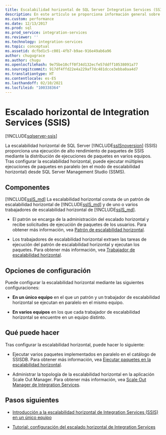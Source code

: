 ```yaml
---
title: Escalabilidad horizontal de SQL Server Integration Services (SSIS) | Microsoft Docs
description: En este artículo se proporciona información general sobre la característica Escalabilidad horizontal de SQL Server Integration Services (SSIS), que permite la ejecución de alto rendimiento de paquetes SSIS.
ms.custom: performance
ms.date: 12/13/2017
ms.prod: sql
ms.prod_service: integration-services
ms.reviewer: ''
ms.technology: integration-services
ms.topic: conceptual
ms.assetid: dcfbd1c5-c001-4fb7-b9ae-916e49ab6a96
author: chugugrace
ms.author: chugu
ms.openlocfilehash: 9e75be10cff0f34d132ecfe57ddff10538091a77
ms.sourcegitcommit: 917df4ffd22e4a229af7dc481dcce3ebba0aa4d7
ms.translationtype: HT
ms.contentlocale: es-ES
ms.lasthandoff: 02/10/2021
ms.locfileid: "100338364"
---
```

# <a name="integration-services-ssis-scale-out"></a>Escalado horizontal de Integration Services (SSIS)

[!INCLUDE[sqlserver-ssis](../../includes/applies-to-version/sqlserver-ssis.md)]


La escalabilidad horizontal de SQL Server [!INCLUDE[ssISnoversion](../../includes/ssisnoversion-md.md)] (SSIS) proporciona una ejecución de alto rendimiento de paquetes de SSIS mediante la distribución de ejecuciones de paquetes en varios equipos. Tras configurar la escalabilidad horizontal, puede ejecutar múltiples ejecuciones de paquetes en paralelo (en el modo de escalabilidad horizontal) desde SQL Server Management Studio (SSMS).

## <a name="components"></a>Componentes
[!INCLUDE[ssIS_md](../../includes/ssis-md.md)] La escalabilidad horizontal consta de un patrón de escalabilidad horizontal de [!INCLUDE[ssIS_md](../../includes/ssis-md.md)] y de uno o varios trabajadores de escalabilidad horizontal de [!INCLUDE[ssIS_md](../../includes/ssis-md.md)].

-   El patrón se encarga de la administración del escalado horizontal y recibe solicitudes de ejecución de paquetes de los usuarios. Para obtener más información, vea [Patrón de escalabilidad horizontal](integration-services-ssis-scale-out-master.md).

-   Los trabajadores de escalabilidad horizontal extraen las tareas de ejecución del patrón de escalabilidad horizontal y ejecutan los paquetes. Para obtener más información, vea [Trabajador de escalabilidad horizontal](integration-services-ssis-scale-out-worker.md).

## <a name="configuration-options"></a>Opciones de configuración
Puede configurar la escalabilidad horizontal mediante las siguientes configuraciones:

-   **En un único equipo** en el que un patrón y un trabajador de escalabilidad horizontal se ejecutan en paralelo en el mismo equipo.

-   **En varios equipos** en los que cada trabajador de escalabilidad horizontal se encuentre en un equipo distinto.

## <a name="what-you-can-do"></a>Qué puede hacer
Tras configurar la escalabilidad horizontal, puede hacer lo siguiente:

-   Ejecutar varios paquetes implementados en paralelo en el catálogo de SSISDB. Para obtener más información, vea [Ejecutar paquetes en la escalabilidad horizontal](run-packages-in-integration-services-ssis-scale-out.md).

-   Administrar la topología de la escalabilidad horizontal en la aplicación Scale Out Manager. Para obtener más información, vea [Scale Out Manager de Integration Services](integration-services-ssis-scale-out-manager.md).

## <a name="next-steps"></a>Pasos siguientes
-   [Introducción a la escalabilidad horizontal de Integration Services (SSIS) en un único equipo](get-started-with-ssis-scale-out-onebox.md)

-   [Tutorial: configuración del escalado horizontal de Integration Services](walkthrough-set-up-integration-services-scale-out.md)
